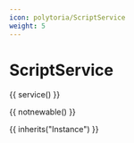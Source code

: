 ```yaml
---
icon: polytoria/ScriptService
weight: 5
---
```


# ScriptService

{{ service() }}

{{ notnewable() }}

{{ inherits("Instance") }}
